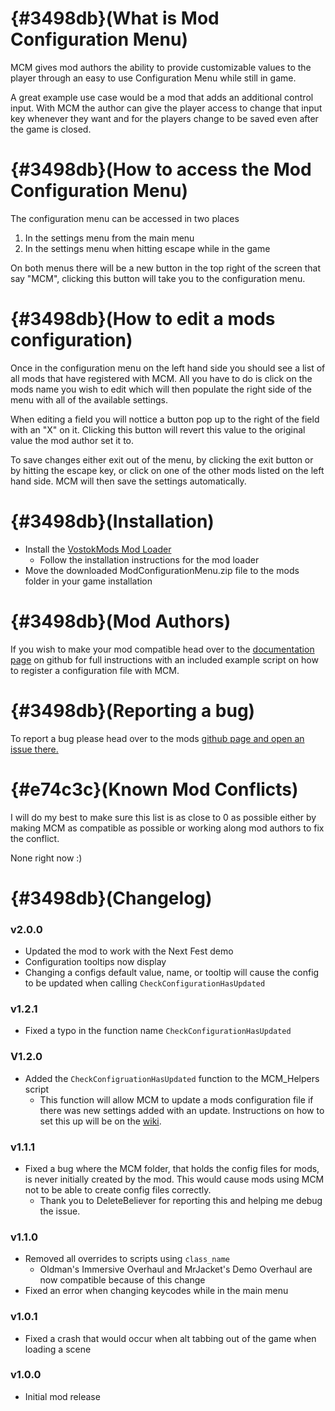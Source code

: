 # {#3498db}(What is Mod Configuration Menu)
MCM gives mod authors the ability to provide customizable values to the player through an easy to use Configuration Menu while still in game.

A great example use case would be a mod that adds an additional control input. With MCM the author can give the player access to change that input key whenever they want and for the players change to be saved even after the game is closed.

# {#3498db}(How to access the Mod Configuration Menu)
The configuration menu can be accessed in two places
1. In the settings menu from the main menu
2. In the settings menu when hitting escape while in the game

On both menus there will be a new button in the top right of the screen that say "MCM", clicking this button will take you to the configuration menu.

# {#3498db}(How to edit a mods configuration)
Once in the configuration menu on the left hand side you should see a list of all mods that have registered with MCM. All you have to do is click on the mods name you wish to edit which will then populate the right side of the menu with all of the available settings.

When editing a field you will nottice a button pop up to the right of the field with an "X" on it. Clicking this button will revert this value to the original value the mod author set it to.

To save changes either exit out of the menu, by clicking the exit button or by hitting the escape key, or click on one of the other mods listed on the left hand side. MCM will then save the settings automatically.

# {#3498db}(Installation)
* Install the [VostokMods Mod Loader](https://modworkshop.net/mod/49779)
	* Follow the installation instructions for the mod loader
* Move the downloaded ModConfigurationMenu.zip file to the mods folder in your game installation

# {#3498db}(Mod Authors)
If you wish to make your mod compatible head over to the [documentation page](https://github.com/DoinkOink/Mod-Configuration-Menu-Road-To-Vostok/wiki) on github for full instructions with an included example script on how to register a configuration file with MCM.

# {#3498db}(Reporting a bug)
To report a bug please head over to the mods [github page and open an issue there.](https://github.com/DoinkOink/Mod-Configuration-Menu-Road-To-Vostok/issues)

# {#e74c3c}(Known Mod Conflicts)
I will do my best to make sure this list is as close to 0 as possible either by making MCM as compatible as possible or working along mod authors to fix the conflict.

None right now :)

# {#3498db}(Changelog)
### v2.0.0
* Updated the mod to work with the Next Fest demo
* Configuration tooltips now display
* Changing a configs default value, name, or tooltip will cause the config to be updated when calling `CheckConfigurationHasUpdated`
### v1.2.1
* Fixed a typo in the function name `CheckConfigurationHasUpdated`
### V1.2.0
* Added the `CheckConfigruationHasUpdated` function to the MCM_Helpers script
	* This function will allow MCM to update a mods configuration file if there was new settings added with an update. Instructions on how to set this up will be on the [wiki](https://github.com/DoinkOink/Mod-Configuration-Menu-Road-To-Vostok/wiki).
### v1.1.1
* Fixed a bug where the MCM folder, that holds the config files for mods, is never initially created by the mod. This would cause mods using MCM not to be able to create config files correctly.
	* Thank you to DeleteBeliever for reporting this and helping me debug the issue.
### v1.1.0
* Removed all overrides to scripts using `class_name`
	* Oldman's Immersive Overhaul and MrJacket's Demo Overhaul are now compatible because of this change
* Fixed an error when changing keycodes while in the main menu
### v1.0.1
* Fixed a crash that would occur when alt tabbing out of the game when loading a scene
### v1.0.0
* Initial mod release
